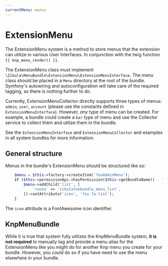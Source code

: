 ```yaml
---
currentMenu: menus
---
```

# ExtensionMenu

The ExtensionMenu system is a method to store menus that the extension can utilize in various User Interfaces.
In conjunction with the twig function `{{ knp_menu_render() }}`.

The ExtensionMenu class must implement `\Zikula\MenuBundle\ExtensionMenu\ExtensionMenuInterface`. The menu class should
be placed in a `Menu` directory at the root of the bundle. Symfony's autowiring and autoconfiguration will take care
of the required tagging, so there is nothing further to do.

Currently, ExtensionMenuCollector directly supports three types of menus: `admin`, `user`, `account` (please use the
constants defined in `ExtensionMenuInterface`). However, *any*
type of menu can be created. For example, a bundle could create a `bar` type of menu and use the Collector service to 
collect them and utilize them in the bundle.

See the `ExtensionMenuInterface` and `ExtensionMenuCollector` and examples in all system bundles for more information.

## General structure

Menus in the bundle's ExtensionMenu should be structured like so:

```php
    $menu = $this->factory->createItem('fooAdminMenu');
    if ($this->permissionApi->hasPermission($this->getBundleName() . '::', '::', ACCESS_ADMIN)) {
        $menu->addChild('list', [
            'route' => 'zikulafoobundle_menu_list',
        ])->setAttribute('icon', 'fas fa-list');
    }
```

The `icon` attribute is a FontAwesome icon identifier. 

## KnpMenuBundle

While it is true that system fully utilizes the KnpMenuBundle system, **it is not required** to manually tag and provide 
a menu alias for the ExtensionMenu like you might do for another Knp menu you create for your bundle. However, you
_could_ do so if you have need to use the menu elsewhere in your bundle.
